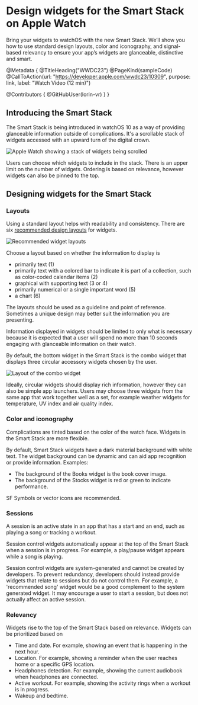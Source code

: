 # Design widgets for the Smart Stack on Apple Watch

Bring your widgets to watchOS with the new Smart Stack. We’ll show you how to use standard design layouts, color and iconography, and signal-based relevancy to ensure your app’s widgets are glanceable, distinctive and smart.

@Metadata {
   @TitleHeading("WWDC23")
   @PageKind(sampleCode)
   @CallToAction(url: "https://developer.apple.com/wwdc23/10309", purpose: link, label: "Watch Video (12 min)")

   @Contributors {
      @GitHubUser(lorin-vr)
   }
}



## Introducing the Smart Stack

The Smart Stack is being introduced in watchOS 10 as a way of providing glanceable information outside of complications. It's a scrollable stack of widgets accessed with an upward turn of the digital crown. 

![Apple Watch showing a stack of widgets being scrolled][stack]

Users can choose which widgets to include in the stack. There is an upper limit on the number of widgets. Ordering is based on relevance, however widgets can also be pinned to the top.

## Designing widgets for the Smart Stack

### Layouts

Using a standard layout helps with readability and consistency. There are six [recommended design layouts](https://developer.apple.com/design/resources/#watchos-apps) for widgets.

![Recommended widget layouts][layouts]

Choose a layout based on whether the information to display is

- primarily text (1)
- primarily text with a colored bar to indicate it is part of a collection, such as color-coded calendar items (2)
- graphical with supporting text (3 or 4)
- primarily numerical or a single important word (5)
- a chart (6)

The layouts should be used as a guideline and point of reference. Sometimes a unique design may better suit the information you are presenting.

Information displayed in widgets should be limited to only what is necessary because it is expected that a user will spend no more than 10 seconds engaging with glanceable information on their watch.

By default, the bottom widget in the Smart Stack is the combo widget that displays three circular accessory widgets chosen by the user.

![Layout of the combo widget][combo]

Ideally, circular widgets should display rich information, however they can also be simple app launchers. Users may choose three widgets from the same app that work together well as a set, for example weather widgets for temperature, UV index and air quality index.

### Color and iconography

Complications are tinted based on the color of the watch face. Widgets in the Smart Stack are more flexible.

By default, Smart Stack widgets have a dark material background with white text. The widget background can be dynamic and can aid app recognition or provide information. 
Examples:

- The background of the Books widget is the book cover image.
- The background of the Stocks widget is red or green to indicate performance.

SF Symbols or vector icons are recommended.

### Sessions

A session is an active state in an app that has a start and an end, such as playing a song or tracking a workout.

Session control widgets automatically appear at the top of the Smart Stack when a session is in progress. For example, a play/pause widget appears while a song is playing.

Session control widgets are system-generated and cannot be created by developers. To prevent redundancy, developers should instead provide widgets that relate to sessions but do not control them. For example, a 'recommended song' widget would be a good complement to the system generated widget. It may encourage a user to start a session, but does not actually affect an active session.

### Relevancy

Widgets rise to the top of the Smart Stack based on relevance. Widgets can be prioritized based on

- Time and date. For example, showing an event that is happening in the next hour.
- Location. For example, showing a reminder when the user reaches home or a specific GPS location.
- Headphones detection. For example, showing the current audiobook when headphones are connected.
- Active workout. For example, showing the activity rings when a workout is in progress.
- Wakeup and bedtime. 

[stack]: WWDC23-10309-stack
[layouts]: WWDC23-10309-layouts
[combo]: WWDC23-10309-combo
